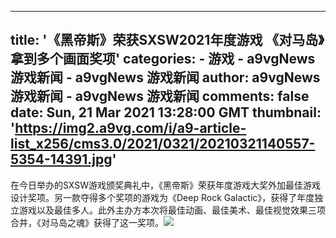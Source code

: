 
---
title: '《黑帝斯》荣获SXSW2021年度游戏 《对马岛》拿到多个画面奖项'
categories: 
    - 游戏
    - a9vgNews 游戏新闻 - a9vgNews 游戏新闻
author: a9vgNews 游戏新闻 - a9vgNews 游戏新闻
comments: false
date: Sun, 21 Mar 2021 13:28:00 GMT
thumbnail: 'https://img2.a9vg.com/i/a9-article-list_x256/cms3.0/2021/0321/20210321140557-5354-14391.jpg'
---

<div>   
在今日举办的SXSW游戏颁奖典礼中，《黑帝斯》荣获年度游戏大奖外加最佳游戏设计奖项。另一款夺得多个奖项的游戏为《Deep Rock Galactic》，获得了年度独立游戏以及最佳多人。此外主办方本次将最佳动画、最佳美术、最佳视觉效果三项合并，《对马岛之魂》获得了这一奖项。<img src="https://img2.a9vg.com/i/a9-article-list_x256/cms3.0/2021/0321/20210321140557-5354-14391.jpg" referrerpolicy="no-referrer">  
</div>
            